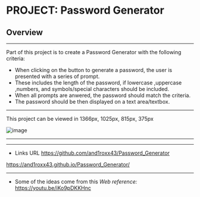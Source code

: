 # PROJECT: Password Generator

## Overview
___
Part of this project is to create a Password Generator with the following criteria:
- When clicking on the button to generate a password, the user is presented with a series of prompt.
- These includes the length of the password, if lowercase ,uppercase ,numbers, and symbols/special characters should be included.
- When all prompts are anwered, the password should match the criteria.
- The password should be then displayed on a text area/textbox.

___

This project can be viewed in 1366px, 1025px, 815px, 375px

![image](https://user-images.githubusercontent.com/14179472/110422420-739cdb80-80f3-11eb-97d3-70aa47750633.png)

___
___

- Links URL
https://github.com/and1roxx43/Password_Generator

https://and1roxx43.github.io/Password_Generator/

___

- Some of the ideas come from this *Web reference:* https://youtu.be/iKo9pDKKHnc

